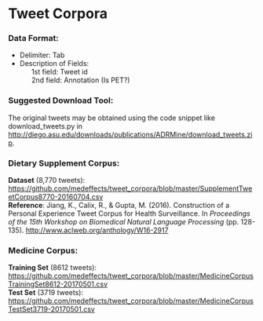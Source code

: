 # Tweet Corpora

### Data Format:
<ul>
  <li>Delimiter: Tab</li>
  <li>Description of Fields:<br />
  &nbsp;&nbsp;&nbsp;&nbsp;&nbsp; 1st field: Tweet id<br />
  &nbsp;&nbsp;&nbsp;&nbsp;&nbsp; 2nd field: Annotation (Is PET?)<br />
  </li>
</ul>

### <h3>Suggested Download Tool:
The original tweets may be obtained using the code snippet like download_tweets.py in http://diego.asu.edu/downloads/publications/ADRMine/download_tweets.zip.

### Dietary Supplement Corpus:
**Dataset** (8,770 tweets): https://github.com/medeffects/tweet_corpora/blob/master/SupplementTweetCorpus8770-20160704.csv<br />
**Reference**: Jiang, K., Calix, R., & Gupta, M. (2016). Construction of a Personal Experience Tweet Corpus for Health Surveillance. In *Proceedings of the 15th Workshop on Biomedical Natural Language Processing* (pp. 128-135). http://www.aclweb.org/anthology/W16-2917

### Medicine Corpus:
**Training Set** (8612 tweets): https://github.com/medeffects/tweet_corpora/blob/master/MedicineCorpusTrainingSet8612-20170501.csv<br />
**Test Set** (3719 tweets): https://github.com/medeffects/tweet_corpora/blob/master/MedicineCorpusTestSet3719-20170501.csv


